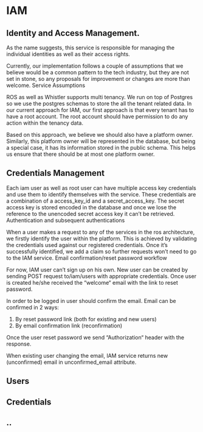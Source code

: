 # IAM

## Identity and Access Management.

As the name suggests, this service is responsible for managing the individual identities as well as their access rights.

Currently, our implementation follows a couple of assumptions that we believe would be a common pattern to the tech industry, but they are not set in stone, so any proposals for improvement or changes are more than welcome.
Service Assumptions

ROS as well as Whistler supports multi tenancy. We run on top of Postgres so we use the postgres schemas to store the all the tenant related data. In our current approach for IAM, our first approach is that every tenant has to have a root account. The root account should have permission to do any action within the tenancy data.

Based on this approach, we believe we should also have a platform owner. Similarly, this platform owner will be represented in the database, but being a special case, it has its information stored in the public schema. This helps us ensure that there should be at most one platform owner.

## Credentials Management

Each iam user as well as root user can have multiple access key credentials and use them to identify themselves with the service. These credentials are a combination of a access_key_id and a secret_access_key. The secret access key is stored encoded in the database and once we lose the reference to the unencoded secret access key it can’t be retrieved.
Authentication and subsequent authentications

When a user makes a request to any of the services in the ros architecture, we firstly identify the user within the platform. This is achieved by validating the credentials used against our registered credentials. Once it’s successfully identified, we add a claim so further requests won’t need to go to the IAM service.
Email confirmation/reset password workflow

For now, IAM user can’t sign up on his own. New user can be created by sending POST request to/iam/users with appropriate credentials. Once user is created he/she received the “welcome“ email with the link to reset password.

In order to be logged in user should confirm the email. Email can be confirmed in 2 ways:

1. By reset password link (both for existing and new users)
1. By email confirmation link (reconfirmation)

Once the user reset password we send “Authorization“ header with the response.

When existing user changing the email, IAM service returns new (unconfirmed) email in unconfirmed_email attribute.

## Users

## Credentials

## ..
